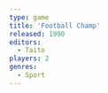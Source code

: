 ```yaml
---
type: game
title: 'Football Champ'
released: 1990
editors: 
  - Taito
players: 2
genres:
  - Sport
---
```

